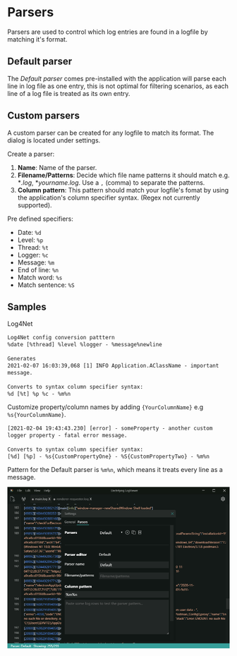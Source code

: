 # Parsers

Parsers are used to control which log entries are found in a logfile by matching it's format. 

## Default parser 

The *Default parser* comes pre-installed with the application will parse each line in log file as one entry, this is not optimal for filtering scenarios, as each line of a log file is treated as its own entry.

## Custom parsers

A custom parser can be created for any logfile to match its format. The dialog is located under settings.

Create a parser:

1. **Name**: Name of the parser.
2. **Filename/Patterns**: Decide which file name patterns it should match e.g. **.log*, **yourname.log*. Use a ``,`` (comma) to separate the patterns.
3. **Column pattern**: This pattern should match your logfile's fomat by using the application's column specifier syntax. (Regex not currently supported).

Pre defined specifiers: 
   - Date: ``%d``
   - Level: ``%p``
   - Thread: ``%t``
   - Logger: ``%c``
   - Message: ``%m``
   - End of line: ``%n``
   - Match word: ``%s`` 
   - Match sentence: ``%S``

## Samples 

Log4Net

````
Log4Net config conversion patttern
%date [%thread] %level %logger - %message%newline

Generates
2021-02-07 16:03:39,068 [1] INFO Application.AClassName - important message.

Converts to syntax column specifier syntax:
%d [%t] %p %c - %m%n
````

Customize property/column names by adding ``{YourColumnName}`` e.g ``%s{YourColumnName}``.

````
[2021-02-04 19:43:43.230] [error] - someProperty - another custom logger property - fatal error message.

Converts to syntax column specifier syntax:
[%d] [%p] - %s{CustomPropertyOne} - %S{CustomPropertyTwo} - %m%n
````

Pattern for the Default parser is ``%m%n``, which means it treats every line as a message.

![img](./assets/parser-settings.png)